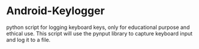 # Android-Keylogger
python script for logging keyboard keys, only for educational purpose and ethical use.
This script will use the pynput library to capture keyboard input and log it to a file.
